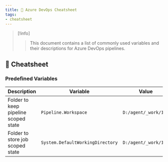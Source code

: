 ```yaml
---
title: 📘 Azure DevOps Cheatsheet
tags:
- cheatsheet
---
```


> [!info]
> > This document contains a list of commonly used variables and their descriptions for Azure DevOps pipelines.

## 📖 Cheatsheet

### Predefined Variables

| Description                          | Variable                         | Value                |
| ------------------------------------ | -------------------------------- | -------------------- |
| Folder to keep pipeline scoped state | `Pipeline.Workspace`             | `D:/agent/_work/1`   |
| Folder to store job scoped state     | `System.DefaultWorkingDirectory` | `D:/agent/_work/1/s` |
